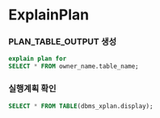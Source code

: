 ExplainPlan
===

### PLAN_TABLE_OUTPUT 생성
```sql
explain plan for
SELECT * FROM owner_name.table_name;
```

### 실행계획 확인
```sql
SELECT * FROM TABLE(dbms_xplan.display);
```
